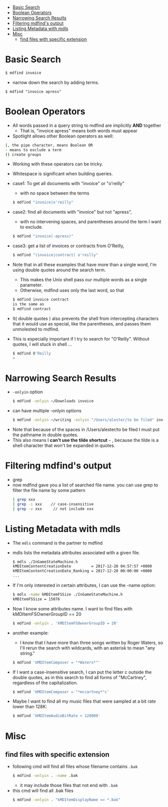 [](...menustart)

- [Basic Search](#c5c1098a067d3e19b900a3fdd6c6ad4d)
- [Boolean Operators](#99447b31568f35c690284a7990af044b)
- [Narrowing Search Results](#7ec8df286ac371d3900dc523ef9e9daa)
- [Filtering mdfind's output](#bbc752d74b076db37c447790cb425249)
- [Listing Metadata with mdls](#2f632d202624dbb9c7814dabbd14c77c)
- [Misc](#74248c725e00bf9fe04df4e35b249a19)
    - [find files with specific extension](#d9e21c4547cc76da5ac8d583d3d40772)

[](...menuend)


<h2 id="c5c1098a067d3e19b900a3fdd6c6ad4d"></h2>

# Basic Search

```bash
$ mdfind invoice
```

- narrow down the search by adding terms. 

```bach
$ mdfind "invoice apress"   
```

<h2 id="99447b31568f35c690284a7990af044b"></h2>

# Boolean Operators

- All words passed in a query string to mdfind are implicitly **AND** together
    - That is, "invoice apress" means both words must appear
- Spotlight allows other Boolean operators as well:

```bash
|, the pipe character, means Boolean OR
- means to exclude a term
() create groups
```

- Working with these operators can be tricky.
- Whitespace is significant when building queries. 

- case1: To get all documents with "invoice" or "o'reilly"
    - with no space between the terms
    ```bash
    $ mdfind "invoice|o'reilly"
    ```
- case2: find all documents with "invoice" but not "apress",
    - with no intervening spaces, and parentheses around the term I want to exclude.
    ```bash
    $ mdfind "invoice(-apress)"
    ```

- case3: get a list of invoices or contracts from O'Reilly,
    ```bash
    $ mdfind "(invoice|contract) o'reilly"
    ```
 
- Note that in all these examples that have more than a single word, I'm using double quotes around the search term. 
    - This makes the Unix shell pass our multiple words as a single parameter. 
    - Otherwise, mdfind uses only the last word, so that
    ```bash
    $ mdfind invoice contract
    is the same as
    $ mdfind contract
    ```
- It( double quotes ) also prevents the shell from intercepting characters that it would use as special, like the parentheses, and passes them unmolested to mdfind. 
- This is especially important if I try to search for "O'Reilly". Without quotes, I will stuck in shell ...
    ```bash
    $ mdfind O'Reilly
    >
    ```

<h2 id="7ec8df286ac371d3900dc523ef9e9daa"></h2>

# Narrowing Search Results

- `-onlyin` option
    ```bash
    $ mdfind -onlyin ~/Downloads invoice
    ```
- can have multiple -onlyin options
    ```bash
    $ mdfind -onlyin ~/writing -onlyin "/Users/alester/to be filed" invoice
    ```
- Note that because of the spaces in /Users/alester/to be filed I must put the pathname in double quotes. 
- This also means I **can't use the tilde shortcut** `~` , because the tilde is a shell character that won't be expanded in quotes.

<h2 id="bbc752d74b076db37c447790cb425249"></h2>

# Filtering mdfind's output

- grep
- now mdfind gave you a list of searched file name.   you can use grep to filter the file name by some pattern
    ```bash
    | grep xxx 
    | grep -i xxx    // case-insensitive
    | grep -v xxx     // not include xxx
    ```

<h2 id="2f632d202624dbb9c7814dabbd14c77c"></h2>

# Listing Metadata with mdls

- The `mdls` command is the partner to mdfind
- mdls lists the metadata attributes associated with a given file.
    ```bash
    $ mdls ./InGameStateMachine.h
    kMDItemContentCreationDate         = 2017-12-20 04:57:57 +0000
    kMDItemContentCreationDate_Ranking = 2017-12-20 00:00:00 +0000
    ...
    ```

- If I'm only interested in certain attributes, I can use the -name option:
    ```bash
    $ mdls -name kMDItemFSSize ./InGameStateMachine.h  
    kMDItemFSSize = 15076
    ```
 
- Now I know some attributes name. I want to find files with kMDItemFSOwnerGroupID == 20
    ```bash
    $ mdfind -onlyin . 'kMDItemFSOwnerGroupID = 20'
    ```

- another example:
    - I know that I have more than three songs written by Roger Waters, so I'll rerun the search with wildcards, with an asterisk to mean "any string."
    ```bash
    $ mdfind 'kMDItemComposer = "*Waters*"'
    ```

- If I want a case-insensitive search, I can put the letter c outside the double quotes, as in this search to find all forms of "McCartney", regardless of the capitalization.
    ```bash
    $ mdfind 'kMDItemComposer = "*mccartney*"c'
    ```

- Maybe I want to find all my music files that were sampled at a bit rate lower than 128K:
    ```bash
    $ mdfind 'kMDItemAudioBitRate < 128000'
    ```

<h2 id="74248c725e00bf9fe04df4e35b249a19"></h2>

# Misc

<h2 id="d9e21c4547cc76da5ac8d583d3d40772"></h2>

##  find files with specific extension

- following cmd will find all files whose filename contains `.bak`
    ```bash
    $ mdfind -onlyin . -name .bak
    ```
    - it may include those files that not end with `.bak`
- this cmd will find all .bak files
    ```bash
    $ mdfind -onlyin . "kMDItemDisplayName == *.bak"
    ```



